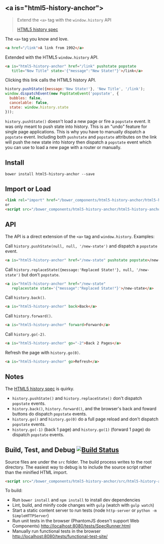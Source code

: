 ## &lt;a is="html5-history-anchor"&gt;
> Extend the `<a>` tag with the `window.history` API
>
> [HTML5 history spec](http://www.w3.org/html/wg/drafts/html/master/browsers.html#the-history-interface)

The `<a>` tag you know and love.
```html
<a href="/link">A link from 1992</a>
```

Extended with the HTML5 `window.history` API.
```html
<a is="html5-history-anchor" href="/link" pushstate popstate
   title="New Title" state='{"message":"New State!"}'>/link</a>
```

Clicking this link calls the HTML5 history API.
```js
history.pushState({message:'New State!'}, 'New Title', '/link');
window.dispatchEvent(new PopStateEvent('popstate', {
  bubbles: false,
  cancelable: false,
  state: window.history.state
}));
```

`history.pushState()` doesn't load a new page or fire a `popstate` event. It was only meant to push state into history. This is an "undo" feature for single page applications. This is why you have to manually dispatch a `popstate` event. Including both `pushstate` and `popstate` attributes on the link will push the new state into history then dispatch a `popstate` event which you can use to load a new page with a router or manually.

## Install
```
bower install html5-history-anchor --save
```

## Import or Load
```html
<link rel="import" href="/bower_components/html5-history-anchor/html5-history-anchor.html">
or
<script src="/bower_components/html5-history-anchor/html5-history-anchor.js"></script>
```

## API
The API is a direct extension of the `<a>` tag and `window.history`. Examples:

Call `history.pushState(null, null, '/new-state')` and dispatch a `popstate` event.
```html
<a is="html5-history-anchor" href="/new-state" pushstate popstate>/new-state</a>
```

Call `history.replaceState({message:'Replaced State!'}, null, '/new-state')` but don't `popstate`.
```html
<a is="html5-history-anchor" href="/new-state"
   replacestate state='{"message":"Replaced State!"}'>/new-state</a>
```

Call `history.back()`.
```html
<a is="html5-history-anchor" back>Back</a>
```

Call `history.forward()`.
```html
<a is="html5-history-anchor" forward>Forward</a>
```

Call `history.go(-2)`.
```html
<a is="html5-history-anchor" go="-2">Back 2 Pages</a>
```

Refresh the page with `history.go(0)`.
```html
<a is="html5-history-anchor" go>Refresh</a>
```

## Notes
The [HTML5 history spec](http://www.w3.org/html/wg/drafts/html/master/browsers.html#the-history-interface) is quirky.
- `history.pushState()` and `history.replaceState()` don't dispatch `popstate` events.
- `history.back()`, `history.forward()`, and the browser's back and foward buttons do dispatch `popstate` events.
- `history.go()` and `history.go(0)` do a full page reload and don't dispatch `popstate` events.
- `history.go(-1)` (back 1 page) and `history.go(1)` (forward 1 page) do dispatch `popstate` events.

## Build, Test, and Debug [![Build Status](https://travis-ci.org/erikringsmuth/html5-history-anchor.png?branch=master)](https://travis-ci.org/erikringsmuth/html5-history-anchor)
Source files are under the `src` folder. The build process writes to the root directory. The easiest way to debug is to include the source script rather than the minified HTML import.
```html
<script src="/bower_components/html5-history-anchor/src/html5-history-anchor.js"></script>
```

To build:
- Run `bower install` and `npm install` to install dev dependencies
- Lint, build, and minify code changes with `gulp` (watch with `gulp watch`)
- Start a static content server to run tests (node `http-server` or `python -m SimpleHTTPServer`)
- Run unit tests in the browser (PhantomJS doesn't support Web Components) [http://localhost:8080/tests/SpecRunner.html](http://localhost:8080/tests/SpecRunner.html)
- Manually run functional tests in the browser [http://localhost:8080/tests/functional-test-site/](http://localhost:8080/tests/functional-test-site/)
